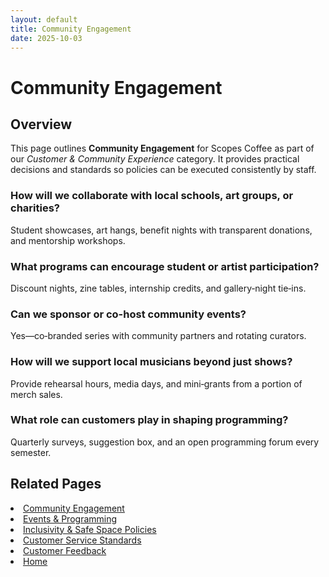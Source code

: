 ```yaml
---
layout: default
title: Community Engagement
date: 2025-10-03
---
```


# Community Engagement

## Overview
This page outlines **Community Engagement** for Scopes Coffee as part of our _Customer & Community Experience_ category. It provides practical decisions and standards so policies can be executed consistently by staff.

### How will we collaborate with local schools, art groups, or charities?
Student showcases, art hangs, benefit nights with transparent donations, and mentorship workshops.

### What programs can encourage student or artist participation?
Discount nights, zine tables, internship credits, and gallery‑night tie‑ins.

### Can we sponsor or co-host community events?
Yes—co‑branded series with community partners and rotating curators.

### How will we support local musicians beyond just shows?
Provide rehearsal hours, media days, and mini‑grants from a portion of merch sales.

### What role can customers play in shaping programming?
Quarterly surveys, suggestion box, and an open programming forum every semester.

## Related Pages
<li><a href="{{ site.baseurl }}/customers/community.html">Community Engagement</a></li>
<li><a href="{{ site.baseurl }}/customers/events.html">Events & Programming</a></li>
<li><a href="{{ site.baseurl }}/customers/policies.html">Inclusivity & Safe Space Policies</a></li>
<li><a href="{{ site.baseurl }}/customers/standards.html">Customer Service Standards</a></li>
<li><a href="{{ site.baseurl }}/customers/surveys.html">Customer Feedback</a></li>
<li><a href="{{ site.baseurl }}/index.html">Home</a></li>